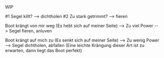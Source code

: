 WIP

#1 Segel killt? --> dichtholen
#2 Zu stark getrimmt? --> fieren

Boot krängt von mir weg (Es hebt sich auf meiner Seite) --> Zu viel Power --> Segel fieren, anluven

Boot krängt auf mich zu (Es senkt sich auf meiner Seite) --> Zu wenig Power --> Segel dichtholen, abfallen
(Eine leichte Krängung dieser Art ist zu erwarten, dann liegt das Boot perfekt)
